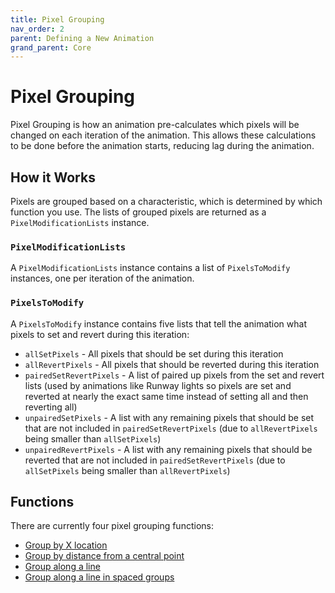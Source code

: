 ```yaml
---
title: Pixel Grouping
nav_order: 2
parent: Defining a New Animation
grand_parent: Core
---
```


# Pixel Grouping

Pixel Grouping is how an animation pre-calculates which pixels will be changed on each iteration of the animation.
This allows these calculations to be done before the animation starts, reducing lag during the animation.

## How it Works

Pixels are grouped based on a characteristic, which is determined by which function you use.
The lists of grouped pixels are returned as a `PixelModificationLists` instance.

### `PixelModificationLists`

A `PixelModificationLists` instance contains a list of `PixelsToModify` instances, one per iteration of the animation.

### `PixelsToModify`

A `PixelsToModify` instance contains five lists that tell the animation what pixels to set and revert during this iteration:

- `allSetPixels` - All pixels that should be set during this iteration
- `allRevertPixels` - All pixels that should be reverted during this iteration
- `pairedSetRevertPixels` - A list of paired up pixels from the set and revert lists (used by animations like Runway lights so pixels are set and reverted at nearly the exact same time instead of setting all and then reverting all)
- `unpairedSetPixels` - A list with any remaining pixels that should be set that are not included in `pairedSetRevertPixels` (due to `allRevertPixels` being smaller than `allSetPixels`)
- `unpairedRevertPixels` - A list with any remaining pixels that should be reverted that are not included in `pairedSetRevertPixels` (due to `allSetPixels` being smaller than `allRevertPixels`)

## Functions

There are currently four pixel grouping functions:

- [Group by X location](https://animatedledstrip.github.io/AnimatedLEDStrip/animatedledstrip-core/animatedledstrip.leds.locationmanagement/group-pixels-by-x-location.html)
- [Group by distance from a central point](https://animatedledstrip.github.io/AnimatedLEDStrip/animatedledstrip-core/animatedledstrip.leds.locationmanagement/group-pixels-by-distance.html)
- [Group along a line](https://animatedledstrip.github.io/AnimatedLEDStrip/animatedledstrip-core/animatedledstrip.leds.locationmanagement/group-pixels-along-line.html)
- [Group along a line in spaced groups](https://animatedledstrip.github.io/AnimatedLEDStrip/animatedledstrip-core/animatedledstrip.leds.locationmanagement/group-groups-of-pixels-along-line.html)
